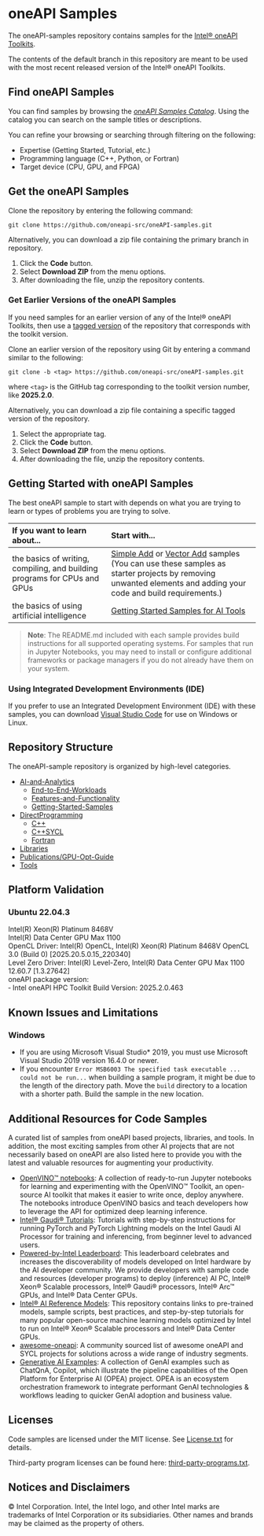 # oneAPI Samples

The oneAPI-samples repository contains samples for the [Intel® oneAPI Toolkits](https://www.intel.com/content/www/us/en/developer/tools/oneapi/toolkits.html).

The contents of the default branch in this repository are meant to be used with the most recent released version of the Intel® oneAPI Toolkits.

## Find oneAPI Samples

You can find samples by browsing the *[oneAPI Samples Catalog](https://oneapi-src.github.io/oneAPI-samples/)*. Using the catalog you can search on the sample titles or descriptions.

You can refine your browsing or searching through filtering on the following:

- Expertise (Getting Started, Tutorial, etc.)
- Programming language (C++, Python, or Fortran)
- Target device (CPU, GPU, and FPGA)

## Get the oneAPI Samples

Clone the repository by entering the following command:

`git clone https://github.com/oneapi-src/oneAPI-samples.git`

Alternatively, you can download a zip file containing the primary branch in repository.

1. Click the **Code** button.
2. Select **Download ZIP** from the menu options.
3. After downloading the file, unzip the repository contents.

### Get Earlier Versions of the oneAPI Samples

If you need samples for an earlier version of any of the Intel® oneAPI Toolkits, then use a [tagged version](https://github.com/oneapi-src/oneAPI-samples/tags) of the repository that corresponds with the toolkit version.

Clone an earlier version of the repository using Git by entering a command similar to the following:

`git clone -b <tag> https://github.com/oneapi-src/oneAPI-samples.git`

where `<tag>` is the GitHub tag corresponding to the toolkit version number, like **2025.2.0**.

Alternatively, you can download a zip file containing a specific tagged version of the repository.

1. Select the appropriate tag.
2. Click the **Code** button.
3. Select **Download ZIP** from the menu options.
4. After downloading the file, unzip the repository contents.

## Getting Started with oneAPI Samples

The best oneAPI sample to start with depends on what you are trying to learn or types of problems you are trying to solve.

| If you want to learn about...                                                        | Start with...
|:---                                                                                  |:---
| the basics of writing, compiling, and building programs for CPUs and GPUs            |[Simple Add](https://github.com/oneapi-src/oneAPI-samples/tree/main/DirectProgramming/C++SYCL/DenseLinearAlgebra/simple-add) or [Vector Add](https://github.com/oneapi-src/oneAPI-samples/tree/main/DirectProgramming/C++SYCL/DenseLinearAlgebra/vector-add) samples <br> (You can use these samples as starter projects by removing unwanted elements and adding your code and build requirements.)
| the basics of using artificial intelligence                                          | [Getting Started Samples for AI Tools](https://github.com/oneapi-src/oneAPI-samples/tree/main/AI-and-Analytics/Getting-Started-Samples)

>**Note**: The README.md included with each sample provides build instructions for all supported operating systems. For samples that run in Jupyter Notebooks, you may need to install or configure additional frameworks or package managers if you do not already have them on your system.

### Using Integrated Development Environments (IDE)

If you prefer to use an Integrated Development Environment (IDE) with these samples, you can download [Visual Studio Code](https://code.visualstudio.com/download) for use on Windows or Linux.

## Repository Structure

The oneAPI-sample repository is organized by high-level categories.

- [AI-and-Analytics](https://github.com/oneapi-src/oneAPI-samples/tree/main/AI-and-Analytics)
  - [End-to-End-Workloads](https://github.com/oneapi-src/oneAPI-samples/tree/main/AI-and-Analytics/End-to-end-Workloads)
  - [Features-and-Functionality](https://github.com/oneapi-src/oneAPI-samples/tree/main/AI-and-Analytics/Features-and-Functionality)
  - [Getting-Started-Samples](https://github.com/oneapi-src/oneAPI-samples/tree/main/AI-and-Analytics/Getting-Started-Samples)
- [DirectProgramming](https://github.com/oneapi-src/oneAPI-samples/tree/main/DirectProgramming)
  - [C++](https://github.com/oneapi-src/oneAPI-samples/tree/main/DirectProgramming/C++)
  - [C++SYCL](https://github.com/oneapi-src/oneAPI-samples/tree/main/DirectProgramming/C++SYCL)
  - [Fortran](https://github.com/oneapi-src/oneAPI-samples/tree/main/DirectProgramming/Fortran)
- [Libraries](https://github.com/oneapi-src/oneAPI-samples/tree/main/Libraries)
- [Publications/GPU-Opt-Guide](https://github.com/oneapi-src/oneAPI-samples/tree/main/Publications/GPU-Opt-Guide)
- [Tools](https://github.com/oneapi-src/oneAPI-samples/tree/main/Tools/)

## Platform Validation

### Ubuntu 22.04.3
Intel(R) Xeon(R) Platinum 8468V \
Intel(R) Data Center GPU Max 1100 \
OpenCL Driver: Intel(R) OpenCL, Intel(R) Xeon(R) Platinum 8468V OpenCL 3.0 (Build 0) [2025.20.5.0.15_220340] \
Level Zero Driver: Intel(R) Level-Zero, Intel(R) Data Center GPU Max 1100 12.60.7 [1.3.27642] \
oneAPI package version: \
&dash; Intel oneAPI HPC Toolkit Build Version: 2025.2.0.463

## Known Issues and Limitations

### Windows

- If you are using Microsoft Visual Studio* 2019, you must use Microsoft Visual Studio 2019 version 16.4.0 or newer.
- If you encounter `Error MSB6003 The specified task executable ... could not be run...` when building a sample program, it might be due to the length of the directory path. Move the `build` directory to a location with a shorter path. Build the sample in the new location.

## Additional Resources for Code Samples
A curated list of samples from oneAPI based projects, libraries, and tools. In addition, the most exciting samples from other AI projects that are not necessarily based on oneAPI are also listed here to provide you with the latest and valuable resources for augmenting your productivity.
-	[OpenVINO™ notebooks](https://github.com/openvinotoolkit/openvino_notebooks/tree/latest/notebooks): A collection of ready-to-run Jupyter notebooks for learning and experimenting with the OpenVINO™ Toolkit, an open-source AI toolkit that makes it easier to write once, deploy anywhere. The notebooks introduce OpenVINO basics and teach developers how to leverage the API for optimized deep learning inference.
-	[Intel® Gaudi®  Tutorials](https://github.com/HabanaAI/Gaudi-tutorials): Tutorials with step-by-step instructions for running PyTorch and PyTorch Lightning models on the Intel Gaudi AI Processor for training and inferencing, from beginner level to advanced users.
-	[Powered-by-Intel Leaderboard](https://huggingface.co/spaces/Intel/powered_by_intel_llm_leaderboard): This leaderboard celebrates and increases the discoverability of models developed on Intel hardware by the AI developer community. We provide developers with sample code and resources (developer programs) to deploy (inference) AI PC, Intel® Xeon® Scalable processors, Intel® Gaudi® processors, Intel® Arc™ GPUs, and Intel® Data Center GPUs.
-	[Intel® AI Reference Models](https://github.com/intel/models): This repository contains links to pre-trained models, sample scripts, best practices, and step-by-step tutorials for many popular open-source machine learning models optimized by Intel to run on Intel® Xeon® Scalable processors and Intel® Data Center GPUs.
-	[awesome-oneapi](https://github.com/oneapi-community/awesome-oneapi): A community sourced list of awesome oneAPI and SYCL projects for solutions across a wide range of industry segments.
- [Generative AI Examples](https://github.com/opea-project/GenAIExamples): A collection of GenAI examples such as ChatQnA, Copilot, which illustrate the pipeline capabilities of the Open Platform for Enterprise AI (OPEA) project. OPEA is an ecosystem orchestration framework to integrate performant GenAI technologies & workflows leading to quicker GenAI adoption and business value.

## Licenses

Code samples are licensed under the MIT license. See [License.txt](https://github.com/oneapi-src/oneAPI-samples/blob/main/License.txt) for details.

Third-party program licenses can be found here: [third-party-programs.txt](https://github.com/oneapi-src/oneAPI-samples/blob/main/third-party-programs.txt).

## Notices and Disclaimers

© Intel Corporation. Intel, the Intel logo, and other Intel marks are trademarks of Intel Corporation or its subsidiaries. Other names and brands may be claimed as the property of others.
